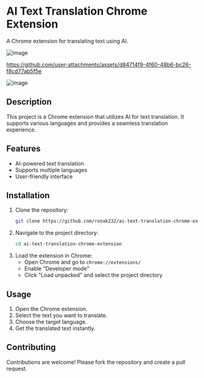 
# AI Text Translation Chrome Extension

A Chrome extension for translating text using AI.

![image](https://github.com/user-attachments/assets/c5c24538-8885-4c76-af08-190a9708e79e)

https://github.com/user-attachments/assets/d84714f9-4f60-48b6-bc26-f8cd77ab5f5e

![image](https://github.com/user-attachments/assets/3c72c129-e1d2-4539-9e21-93a80cc5db9f)


## Description

This project is a Chrome extension that utilizes AI for text translation. It supports various languages and provides a seamless translation experience.

## Features

- AI-powered text translation
- Supports multiple languages
- User-friendly interface

## Installation

1. Clone the repository:
   ```bash
   git clone https://github.com/ronak232/ai-text-translation-chrome-extension.git
   ```
2. Navigate to the project directory:
   ```bash
   cd ai-text-translation-chrome-extension
   ```
3. Load the extension in Chrome:
   - Open Chrome and go to `chrome://extensions/`
   - Enable "Developer mode"
   - Click "Load unpacked" and select the project directory

## Usage

1. Open the Chrome extension.
2. Select the text you want to translate.
3. Choose the target language.
4. Get the translated text instantly.

## Contributing

Contributions are welcome! Please fork the repository and create a pull request.
